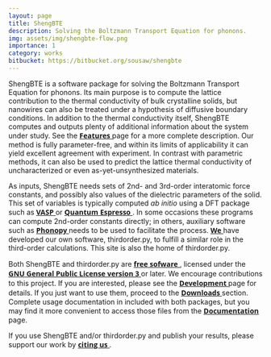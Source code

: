 ```yaml
---
layout: page
title: ShengBTE
description: Solving the Boltzmann Transport Equation for phonons.
img: assets/img/shengbte-flow.png
importance: 1
category: works
bitbucket: https://bitbucket.org/sousaw/shengbte
---
```


<div class="tyJCtd mGzaTb baZpAe">
    <p class="CDt4Ke zfr3Q" dir="ltr">ShengBTE is a software package for solving the Boltzmann Transport Equation for phonons. Its main purpose is to compute the lattice contribution to the thermal conductivity of bulk crystalline solids, but nanowires can also be treated under a hypothesis of diffusive boundary conditions. In addition to the thermal conductivity itself, ShengBTE computes and outputs plenty of additional information about the system under study. See the
        <span class=" aw5Odc" style="font-family: 'Open Sans'; text-decoration: underline;">
            <a class="XqQF9c" href="/features">
                <strong>Features</strong>
            </a>
        </span>
        page for a more complete description. Our method is fully parameter-free, and within its limits of applicability it can yield excellent agreement with experiment. In contrast with parametric methods, it can also be used to predict the lattice thermal conductivity of uncharacterized or even as-yet-unsynthesized materials.</p>
    <p class="CDt4Ke zfr3Q" dir="ltr">As inputs, ShengBTE needs sets of 2nd- and 3rd-order interatomic force constants, and possibly also values of the dielectric parameters of the solid. This set of variables is typically computed
        <em>ab initio</em>
        using a DFT package such as
        <span class=" aw5Odc" style="font-family: 'Open Sans'; text-decoration: underline;">
            <a class="XqQF9c" href="http://www.google.com/url?q=http%3A%2F%2Fwww.vasp.at&amp;sa=D&amp;sntz=1&amp;usg=AFQjCNHnHThEytK5VRudnWrhR1lkXKDg1A" target="_blank">
                <strong>VASP</strong>
            </a>
        </span>
        or
        <span class=" aw5Odc" style="font-family: 'Open Sans'; text-decoration: underline;">
            <a class="XqQF9c" href="http://www.google.com/url?q=http%3A%2F%2Fwww.quantum-espresso.org&amp;sa=D&amp;sntz=1&amp;usg=AFQjCNHrfJK6KhjZDod03jgxtwdP5orqNA" target="_blank">
                <strong>Quantum Espresso</strong>
            </a>
        </span>. In some occasions these programs can compute 2nd-order constants directly; in others, auxiliary software such as
        <span class=" aw5Odc" style="font-family: 'Open Sans'; text-decoration: underline;">
            <a class="XqQF9c" href="http://www.google.com/url?q=http%3A%2F%2Fphonopy.sourceforge.net&amp;sa=D&amp;sntz=1&amp;usg=AFQjCNHzMNCdNV94aDapkhemUnhUVlku7w" target="_blank">
                <strong>Phonopy</strong>
            </a>
        </span>
        needs to be used to facilitate the process.
        <span class=" aw5Odc" style="font-family: 'Open Sans'; text-decoration: underline;">
            <a class="XqQF9c" href="/contributors">
                <strong>We</strong>
            </a>
        </span>
        have developed our own software, thirdorder.py, to fulfill a similar role in the third-order calculations. This site is also the home of thirdorder.py.</p>
    <p class="CDt4Ke zfr3Q" dir="ltr">Both ShengBTE and thirdorder.py are
        <span class=" aw5Odc" style="font-family: 'Open Sans'; text-decoration: underline;">
            <a class="XqQF9c" href="http://www.google.com/url?q=http%3A%2F%2Fwww.gnu.org%2Fphilosophy%2Ffree-sw.html&amp;sa=D&amp;sntz=1&amp;usg=AFQjCNHjzUYxyTGiVXd2GHhN96xLY1s71w" target="_blank">
                <strong>free sofware</strong>
            </a>
        </span>, licensed under the
        <span class=" aw5Odc" style="font-family: 'Open Sans'; text-decoration: underline;">
            <a class="XqQF9c" href="http://www.google.com/url?q=http%3A%2F%2Fwww.gnu.org%2Flicenses%2Fgpl-3.0-standalone.html&amp;sa=D&amp;sntz=1&amp;usg=AFQjCNHlUjv-o1O-YscK_qPaDKu4od-GAw" target="_blank">
                <strong>GNU General Public License version 3</strong>
            </a>
        </span>
        or later. We encourage contributions to this project. If you are interested, please see the
        <span class=" aw5Odc" style="font-family: 'Open Sans'; text-decoration: underline;">
            <a class="XqQF9c" href="/development">
                <strong>Development</strong>
            </a>
        </span>
        page for details. If you just want to use them, proceed to the
        <span class=" aw5Odc" style="font-family: 'Open Sans'; text-decoration: underline;">
            <a class="XqQF9c" href="/downloads">
                <strong>Downloads</strong>
            </a>
        </span>
        section. Complete usage documentation in included with both packages, but you may find it more convenient to access those files from the
        <span class=" aw5Odc" style="font-family: 'Open Sans'; text-decoration: underline;">
            <a class="XqQF9c" href="/documentation">
                <strong>Documentation</strong>
            </a>
        </span>
        page.</p>
    <p class="CDt4Ke zfr3Q" dir="ltr">If you use ShengBTE and/or thirdorder.py and publish your results, please support our work by
        <span class=" aw5Odc" style="font-family: 'Open Sans'; text-decoration: underline;">
            <a class="XqQF9c" href="/how-to-cite">
                <strong>citing us</strong>
            </a>
        </span>.</p>
</div>
